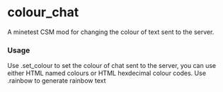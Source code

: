 # colour_chat
A minetest CSM mod for changing the colour of text sent to the server.

### Usage
Use .set_colour to set the colour of chat sent to the server, you can use either HTML named colours or HTML hexdecimal colour codes. Use .rainbow to generate rainbow text
